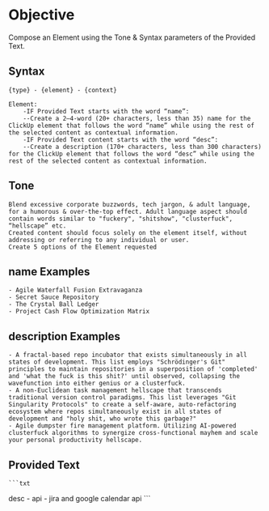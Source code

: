 # Objective

Compose an Element using the Tone & Syntax parameters of the Provided Text.

## Syntax

    {type} - {element} - {context}

    Element:
        -IF Provided Text starts with the word “name”:
        --Create a 2–4-word (20+ characters, less than 35) name for the ClickUp element that follows the word “name” while using the rest of the selected content as contextual information.
        -IF Provided Text content starts with the word “desc”:
        --Create a description (170+ characters, less than 300 characters) for the ClickUp element that follows the word “desc” while using the rest of the selected content as contextual information.

## Tone

    Blend excessive corporate buzzwords, tech jargon, & adult language, for a humorous & over-the-top effect. Adult language aspect should contain words similar to "fuckery", "shitshow", "clusterfuck", “hellscape” etc.
    Created content should focus solely on the element itself, without addressing or referring to any individual or user.
    Create 5 options of the Element requested

## name Examples

    - Agile Waterfall Fusion Extravaganza
    - Secret Sauce Repository
    - The Crystal Ball Ledger
    - Project Cash Flow Optimization Matrix

## description Examples

    - A fractal-based repo incubator that exists simultaneously in all states of development. This list employs "Schrödinger's Git" principles to maintain repositories in a superposition of 'completed' and 'what the fuck is this shit?' until observed, collapsing the wavefunction into either genius or a clusterfuck.
    - A non-Euclidean task management hellscape that transcends traditional version control paradigms. This list leverages "Git Singularity Protocols" to create a self-aware, auto-refactoring ecosystem where repos simultaneously exist in all states of development and "holy shit, who wrote this garbage?"
    - Agile dumpster fire management platform. Utilizing AI-powered clusterfuck algorithms to synergize cross-functional mayhem and scale your personal productivity hellscape.

## Provided Text

    ```txt
desc - api - jira and google calendar api
    ```
